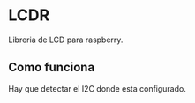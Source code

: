 # LCDR
Libreria de LCD para raspberry.
## Como funciona
Hay que detectar el I2C donde esta configurado.

